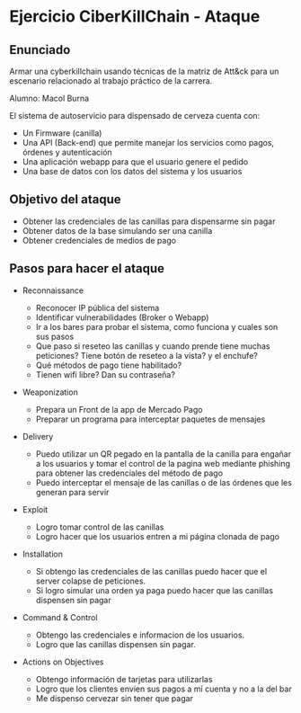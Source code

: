 # Ejercicio CiberKillChain - Ataque

## Enunciado

Armar una cyberkillchain usando técnicas de la matriz de Att&ck para un escenario relacionado al trabajo práctico de la carrera.

Alumno: Macol Burna

El sistema de autoservicio para dispensado de cerveza cuenta con:
 * Un Firmware (canilla)
 * Una API (Back-end) que permite manejar los servicios como pagos, órdenes y autenticación
 * Una aplicación webapp para que el usuario genere el pedido
 * Una base de datos con los datos del sistema y los usuarios

## Objetivo del ataque

 * Obtener las credenciales de las canillas para dispensarme sin pagar
 * Obtener datos de la base simulando ser una canilla
 * Obtener credenciales de medios de pago
       
## Pasos para hacer el ataque

* Reconnaissance
  - Reconocer IP pública del sistema
  - Identificar vulnerabilidades (Broker o Webapp)
  - Ir a los bares para probar el sistema, como funciona y cuales son sus pasos
  - Que paso si reseteo las canillas y cuando prende tiene muchas peticiones? Tiene botón de reseteo a la vista? y el enchufe?
  - Qué métodos de pago tiene habilitado?
  - Tienen wifi libre? Dan su contraseña?

* Weaponization
  - Prepara un Front de la app de Mercado Pago
  - Preparar un programa para interceptar paquetes de mensajes

* Delivery
  - Puedo utilizar un QR pegado en la pantalla de la canilla para engañar a los usuarios y tomar el control de la pagina web mediante phishing para obtener las credenciales del método de pago
  - Puedo interceptar el mensaje de las canillas o de las órdenes que les generan para servir

* Exploit
  - Logro tomar control de las canillas
  - Logro hacer que los usuarios entren a mi página clonada de pago

* Installation
  - Si obtengo las credenciales de las canillas puedo hacer que el server colapse de peticiones.
  - Si logro simular una orden ya paga puedo hacer que las canillas dispensen sin pagar

* Command & Control
  - Obtengo las credenciales e informacion de los usuarios.
  - Logro que las canillas dispensen sin pagar.
  
* Actions on Objectives
  - Obtengo información de tarjetas para utilizarlas
  - Logro que los clientes envíen sus pagos a mí cuenta y no a la del bar
  - Me dispenso cervezar sin tener que pagar

